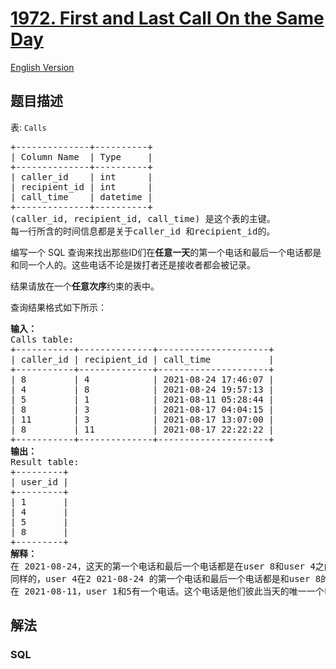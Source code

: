 # [1972. First and Last Call On the Same Day](https://leetcode-cn.com/problems/first-and-last-call-on-the-same-day)

[English Version](/solution/1900-1999/1972.First%20and%20Last%20Call%20On%20the%20Same%20Day/README_EN.md)

## 题目描述

<!-- 这里写题目描述 -->

<p>表: <code>Calls</code></p>

<pre>
+--------------+----------+
| Column Name  | Type     |
+--------------+----------+
| caller_id    | int      |
| recipient_id | int      |
| call_time    | datetime |
+--------------+----------+
(caller_id, recipient_id, call_time) 是这个表的主键。
每一行所含的时间信息都是关于caller_id 和recipient_id的。
</pre>

<p>编写一个 SQL 查询来找出那些ID们在<strong>任意一天</strong>的第一个电话和最后一个电话都是和同一个人的。这些电话不论是拨打者还是接收者都会被记录。</p>

<p>结果请放在一个<strong>任意次序</strong>约束的表中。</p>

<p>查询结果格式如下所示：</p>

<pre>
<strong>输入：</strong>
Calls table:
+-----------+--------------+---------------------+
| caller_id | recipient_id | call_time           |
+-----------+--------------+---------------------+
| 8         | 4            | 2021-08-24 17:46:07 |
| 4         | 8            | 2021-08-24 19:57:13 |
| 5         | 1            | 2021-08-11 05:28:44 |
| 8         | 3            | 2021-08-17 04:04:15 |
| 11        | 3            | 2021-08-17 13:07:00 |
| 8         | 11           | 2021-08-17 22:22:22 |
+-----------+--------------+---------------------+
<strong>输出：</strong>
Result table:
+---------+
| user_id |
+---------+
| 1       |
| 4       |
| 5       |
| 8       |
+---------+
<strong>解释：</strong>
在 2021-08-24，这天的第一个电话和最后一个电话都是在user 8和user 4之间。user8应该被包含在答案中。
同样的，user 4在2 021-08-24 的第一个电话和最后一个电话都是和user 8的。user 4也应该被包含在答案中。
在 2021-08-11，user 1和5有一个电话。这个电话是他们彼此当天的唯一一个电话。因此这个电话是他们当天的第一个电话也是最后一个电话，他们都应该被包含在答案中。
</pre>

## 解法

<!-- 这里可写通用的实现逻辑 -->

<!-- tabs:start -->

### **SQL**

<!-- 这里可写当前语言的特殊实现逻辑 -->

```sql

```

<!-- tabs:end -->
